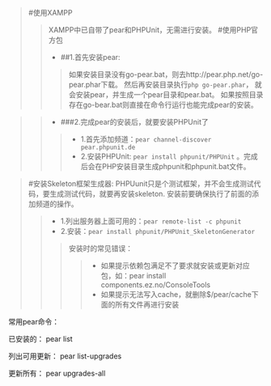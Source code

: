 
>#使用XAMPP
>>XAMPP中已自带了pear和PHPUnit，无需进行安装。
>#使用PHP官方包
>>* ##1.首先安装pear:
>>>如果安装目录没有go-pear.bat，则去http://pear.php.net/go-pear.phar下载。
然后再安装目录执行`php go-pear.phar`，
就会安装pear，并生成一个pear目录和pear.bat。
如果按照目录存在go-bear.bat则直接在命令行运行也能完成pear的安装。

>>* ###2.完成pear的安装后，就要安装PHPUnit了
>>>* 1.首先添加频道：`pear channel-discover pear.phpunit.de`
>>>* 2.安装PHPUnit:  `pear install phpunit/PHPUnit` 。完成后会在PHP安装目录生成phpunit和phpunit.bat文件。



>#安装Skeleton框架生成器:
    PHPUunit只是个测试框架，并不会生成测试代码，要生成测试代码，就要再安装skeleton.
    安装前要确保执行了前面的添加频道的操作。
>>* 1.列出服务器上面可用的：`pear remote-list -c phpunit`
>>* 2.安装：`pear install phpunit/PHPUnit_SkeletonGenerator`
>>>安装时的常见错误：
>>>>* 如果提示依赖包满足不了要求就安装或更新对应包，如：pear install components.ez.no/ConsoleTools
>>>>* 如果提示无法写入cache，就删除$/pear/cache下面的所有文件再进行安装


常用pear命令：

已安装的：
pear list

列出可用更新：
pear list-upgrades

更新所有：
pear upgrades-all
